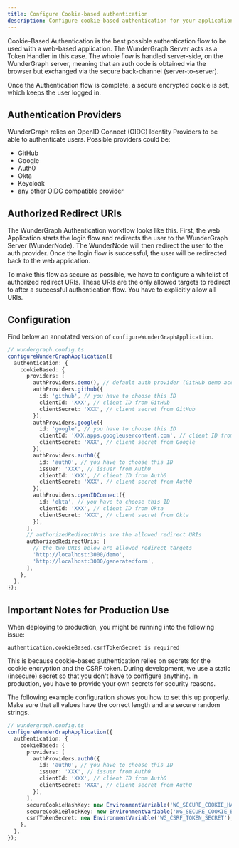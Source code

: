 ```yaml
---
title: Configure Cookie-based authentication
description: Configure cookie-based authentication for your application.
---
```


Cookie-Based Authentication is the best possible authentication flow to be used with a web-based application.
The WunderGraph Server acts as a Token Handler in this case.
The whole flow is handled server-side, on the WunderGraph server,
meaning that an auth code is obtained via the browser but exchanged via the secure back-channel (server-to-server).

Once the Authentication flow is complete,
a secure encrypted cookie is set,
which keeps the user logged in.

## Authentication Providers

WunderGraph relies on OpenID Connect (OIDC) Identity Providers to be able to authenticate users.
Possible providers could be:

- GitHub
- Google
- Auth0
- Okta
- Keycloak
- any other OIDC compatible provider

## Authorized Redirect URIs

The WunderGraph Authentication workflow looks like this.
First, the web Application starts the login flow and redirects the user to the WunderGraph Server (WunderNode).
The WunderNode will then redirect the user to the auth provider.
Once the login flow is successful, the user will be redirected back to the web application.

To make this flow as secure as possible, we have to configure a whitelist of authorized redirect URIs.
These URIs are the only allowed targets to redirect to after a successful authentication flow.
You have to explicitly allow all URIs.

## Configuration

Find below an annotated version of `configureWunderGraphApplication`.

```typescript
// wundergraph.config.ts
configureWunderGraphApplication({
  authentication: {
    cookieBased: {
      providers: [
        authProviders.demo(), // default auth provider (GitHub demo account, don't use in production)
        authProviders.github({
          id: 'github', // you have to choose this ID
          clientId: 'XXX', // client ID from GitHub
          clientSecret: 'XXX', // client secret from GitHub
        }),
        authProviders.google({
          id: 'google', // you have to choose this ID
          clientId: 'XXX.apps.googleusercontent.com', // client ID from Google
          clientSecret: 'XXX', // client secret from Google
        }),
        authProviders.auth0({
          id: 'auth0', // you have to choose this ID
          issuer: 'XXX', // issuer from Auth0
          clientId: 'XXX', // client ID from Auth0
          clientSecret: 'XXX', // client secret from Auth0
        }),
        authProviders.openIDConnect({
          id: 'okta', // you have to choose this ID
          clientId: 'XXX', // client ID from Okta
          clientSecret: 'XXX', // client secret from Okta
        }),
      ],
      // authorizedRedirectUris are the allowed redirect URIs
      authorizedRedirectUris: [
        // the two URIs below are allowed redirect targets
        'http://localhost:3000/demo',
        'http://localhost:3000/generatedform',
      ],
    },
  },
});
```

## Important Notes for Production Use

When deploying to production, you might be running into the following issue:

```
authentication.cookieBased.csrfTokenSecret is required
```

This is because cookie-based authentication relies on secrets for the cookie encryption and the CSRF token.
During development, we use a static (insecure) secret so that you don't have to configure anything.
In production, you have to provide your own secrets for security reasons.

The following example configuration shows you how to set this up properly.
Make sure that all values have the correct length and are secure random strings.

```typescript
// wundergraph.config.ts
configureWunderGraphApplication({
  authentication: {
    cookieBased: {
      providers: [
        authProviders.auth0({
          id: 'auth0', // you have to choose this ID
          issuer: 'XXX', // issuer from Auth0
          clientId: 'XXX', // client ID from Auth0
          clientSecret: 'XXX', // client secret from Auth0
        }),
      ],
      secureCookieHashKey: new EnvironmentVariable('WG_SECURE_COOKIE_HASH_KEY'), // must be of length 32
      secureCookieBlockKey: new EnvironmentVariable('WG_SECURE_COOKIE_BLOCK_KEY'), // must be of length 32
      csrfTokenSecret: new EnvironmentVariable('WG_CSRF_TOKEN_SECRET'), // must be of length 11
    },
  },
});
```
